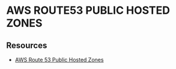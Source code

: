 # AWS ROUTE53 PUBLIC HOSTED ZONES

## Resources

- [AWS Route 53 Public Hosted Zones](https://docs.aws.amazon.com/Route53/latest/DeveloperGuide/AboutHZWorkingWith.html)
